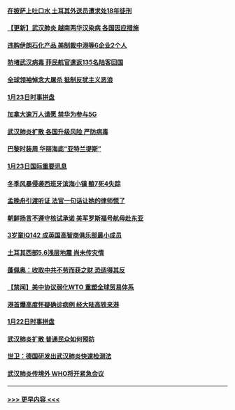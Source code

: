 #### [在披萨上吐口水 土耳其外送员遭求处18年徒刑](../pages/prog202/a102759979.md?t=01241555) 
#### [【更新】武汉肺炎 越南两华汉染病 各国因应措施](../pages/prog202/a102758911.md?t=01241555) 
#### [违购伊朗石化产品 美制裁中港等6企业2个人](../pages/prog202/a102759952.md?t=01241555) 
#### [防堵武汉病毒 菲民航官遣返135名陆客回国](../pages/prog202/a102759946.md?t=01241555) 
#### [全球领袖悼念大屠杀 抵制反犹主义恶浪](../pages/prog202/a102759678.md?t=01241555) 
#### [1月23日时事拼盘](../pages/prog202/a102759599.md?t=01241555) 
#### [加拿大逾万人请愿 禁华为参与5G](../pages/prog202/a102759553.md?t=01241555) 
#### [武汉肺炎扩散 各国升级风险 严防病毒](../pages/prog202/a102759400.md?t=01241555) 
#### [巴黎时装周 华丽海底“亚特兰提斯”](../pages/prog202/a102759217.md?t=01241555) 
#### [1月23日国际重要讯息](../pages/prog202/a102759199.md?t=01241555) 
#### [冬季风暴侵袭西班牙滨海小镇 酿7死4失踪](../pages/prog202/a102759119.md?t=01241555) 
#### [孟晚舟引渡听证 法官一句话让她的律师慌了](../pages/prog202/a102759060.md?t=01241555) 
#### [朝鲜扬言不遵守核试承诺 美军罗斯福号航母赴东亚](../pages/prog202/a102759001.md?t=01241555) 
#### [3岁童IQ142 成英国高智商俱乐部最小成员](../pages/prog202/a102758990.md?t=01241555) 
#### [土耳其西部5.6浅层地震 尚未传灾情](../pages/prog202/a102758903.md?t=01241555) 
#### [蓬佩奥：收取中共不劳而获之财 恐适得其反](../pages/prog202/a102758889.md?t=01241555) 
#### [【禁闻】美中协议弱化WTO 重塑全球贸易体系](../pages/prog202/a102758790.md?t=01241555) 
#### [港首爆高度怀疑确诊病例 经大陆高铁来港](../pages/prog202/a102758613.md?t=01241555) 
#### [1月22日时事拼盘](../pages/prog202/a102758615.md?t=01241555) 
#### [武汉肺炎扩散 普通民众如何预防](../pages/prog202/a102758504.md?t=01241555) 
#### [世卫：德国研发出武汉肺炎快速检测法](../pages/prog202/a102758495.md?t=01241555) 
#### [武汉肺炎传境外 WHO将开紧急会议](../pages/prog202/a102758437.md?t=01241555) 

----
#### [ >>> 更早内容 <<< ](../indexes/prog202-earlier.md)
